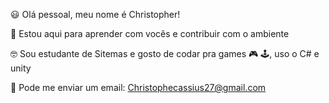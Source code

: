 :smiley: Olá pessoal, meu nome é Christopher!

🤞 Estou aqui para aprender com vocês e contribuir com o ambiente

🤓 Sou estudante  de Sitemas e gosto de codar pra games 🎮 🕹️, uso o C# e unity

📧 Pode me enviar um email: Christophecassius27@gmail.com

